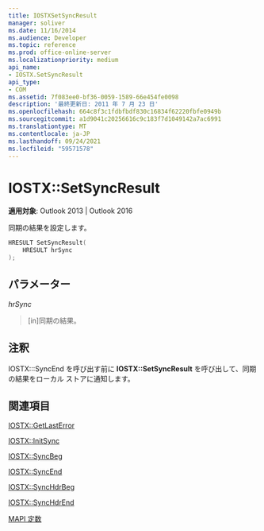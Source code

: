 ```yaml
---
title: IOSTXSetSyncResult
manager: soliver
ms.date: 11/16/2014
ms.audience: Developer
ms.topic: reference
ms.prod: office-online-server
ms.localizationpriority: medium
api_name:
- IOSTX.SetSyncResult
api_type:
- COM
ms.assetid: 7f083ee0-bf36-0059-1589-66e454fe0098
description: '最終更新日: 2011 年 7 月 23 日'
ms.openlocfilehash: 664c8f3c1fdbfbdf830c16834f62220fbfe0949b
ms.sourcegitcommit: a1d9041c20256616c9c183f7d1049142a7ac6991
ms.translationtype: MT
ms.contentlocale: ja-JP
ms.lasthandoff: 09/24/2021
ms.locfileid: "59571578"
---
```

# <a name="iostxsetsyncresult"></a>IOSTX::SetSyncResult

  
  
**適用対象**: Outlook 2013 | Outlook 2016 
  
同期の結果を設定します。
  
```cpp
HRESULT SetSyncResult( 
    HRESULT hrSync 
);
```

## <a name="parameters"></a>パラメーター

 _hrSync_
  
>  [in]同期の結果。 
    
## <a name="remarks"></a>注釈

IOSTX:::SyncEnd を呼び出す前に **IOSTX::SetSyncResult** を呼び出して、同期の結果をローカル ストアに通知します。  
  
## <a name="see-also"></a>関連項目



[IOSTX::GetLastError](iostx-getlasterror.md)
  
[IOSTX::InitSync](iostx-initsync.md)
  
[IOSTX::SyncBeg](iostx-syncbeg.md)
  
[IOSTX::SyncEnd](iostx-syncend.md)
  
[IOSTX::SyncHdrBeg](iostx-synchdrbeg.md)
  
[IOSTX::SyncHdrEnd](iostx-synchdrend.md)


[MAPI 定数](mapi-constants.md)


